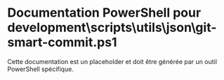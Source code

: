 # Documentation PowerShell pour development\scripts\utils\json\git-smart-commit.ps1

Cette documentation est un placeholder et doit être générée par un outil PowerShell spécifique.

